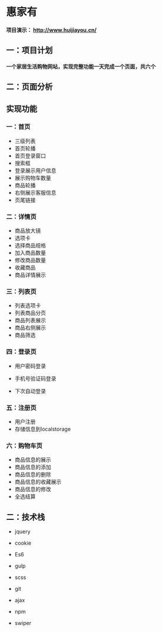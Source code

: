 # 惠家有

#### 项目演示： http://www.huijiayou.cn/ 

## 一：项目计划

#### 一个家居生活购物网站，实现完整功能一天完成一个页面，共六个



## 二：页面分析

## 实现功能



### 一：首页

* 三级列表
* 首页轮播
* 首页登录窗口
* 搜索框
* 登录展示用户信息
* 展示购物车数量
* 商品轮播
* 右侧展示客服信息
* 页尾链接



### 二：详情页

* 商品放大镜
* 选项卡
* 选择商品规格
* 加入商品数量
* 修改商品数量
* 收藏商品
* 商品详情展示

### 三：列表页

* 列表选项卡
* 列表商品分页
* 商品列表展示
* 商品右侧展示
* 商品筛选

### 四：登录页

* 用户密码登录

* 手机号验证码登录

* 下次自动登录

  

### 五：注册页

* 用户注册
* 存储信息到localstorage

### 六：购物车页

* 商品信息的展示
* 商品信息的添加
* 商品信息的删除
* 商品信息的收藏展示
* 商品信息的修改
* 全选结算



## 二：技术栈

* jquery

* cookie

* Es6

* gulp

* scss

* git

* ajax

* npm

* swiper

  


